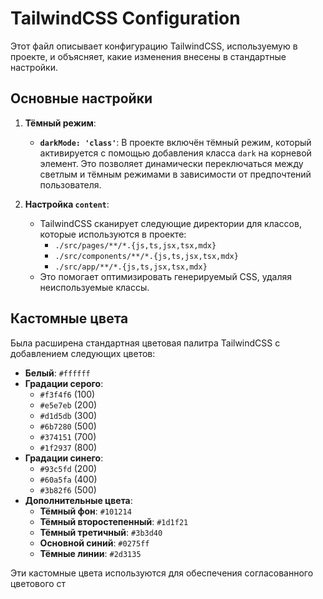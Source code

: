 # TailwindCSS Configuration

Этот файл описывает конфигурацию TailwindCSS, используемую в проекте, и объясняет, какие изменения внесены в стандартные настройки.

## Основные настройки

1. **Тёмный режим**:
    - **`darkMode: 'class'`**: В проекте включён тёмный режим, который активируется с помощью добавления класса `dark` на корневой элемент. Это позволяет динамически переключаться между светлым и тёмным режимами в зависимости от предпочтений пользователя.

2. **Настройка `content`**:
    - TailwindCSS сканирует следующие директории для классов, которые используются в проекте:
        - `./src/pages/**/*.{js,ts,jsx,tsx,mdx}`
        - `./src/components/**/*.{js,ts,jsx,tsx,mdx}`
        - `./src/app/**/*.{js,ts,jsx,tsx,mdx}`
    - Это помогает оптимизировать генерируемый CSS, удаляя неиспользуемые классы.

## Кастомные цвета

Была расширена стандартная цветовая палитра TailwindCSS с добавлением следующих цветов:

- **Белый**: `#ffffff`
- **Градации серого**:
    - `#f3f4f6` (100)
    - `#e5e7eb` (200)
    - `#d1d5db` (300)
    - `#6b7280` (500)
    - `#374151` (700)
    - `#1f2937` (800)
- **Градации синего**:
    - `#93c5fd` (200)
    - `#60a5fa` (400)
    - `#3b82f6` (500)
- **Дополнительные цвета**:
    - **Тёмный фон**: `#101214`
    - **Тёмный второстепенный**: `#1d1f21`
    - **Тёмный третичный**: `#3b3d40`
    - **Основной синий**: `#0275ff`
    - **Тёмные линии**: `#2d3135`

Эти кастомные цвета используются для обеспечения согласованного цветового ст
